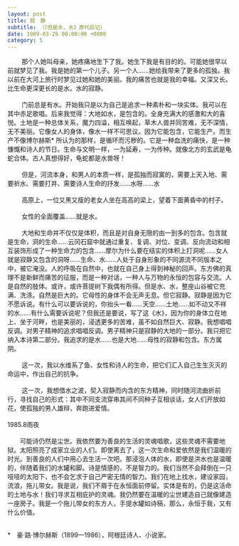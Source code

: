```yaml
---
layout: post
title: 寂　静
subtitle: （《但是水、水》原代后记）
date: 1989-03-26 00:00:00 +0800
category: 5
---
```


　　 那个人她叫母亲，她疼痛地生下了我。她生下我是有目的的。可能她很早以前就梦见了我。我是她的第一个儿子。另一个人……她给我带来了更多的孤独。我以前在大河上旅行时梦见过她和她的美丽。我的痛苦也就是我的幸福。又深又长。比生命更深更长的是水。水的寂静。<br><br>
　　 门前总是有水。开始我只是以为自己是追求一种素朴和一块实体。我可以在其中赤足歌唱。后来我觉得：大地如水，是包含的。全身充满大的感激和大的喜悦。土地是一种总体关系，魔力四溢，相互唤起，草木人兽并同苦难，无不深情，无不美丽。它像女人的身体，像水一样不可思议。因为它能包含，它能生产。而生产不像博尔赫斯* 所认为的那样，是循环而污秽的。它是一种血洗的痛快，是一种慷慨和诗人的节日。生命与文明一样，一为延寿，一为传种。就像北方的玄武是龟蛇合体。古人真想得好，龟蛇都是水兽呀！<br><br>
　　 但是，河流本身，和男人的本质一样，是孤独而寂寞的，需要上天入地、需要祈水、需要打井、需要诗人生命的抒发……水呀……水<br><br>
　　 高原上，一位又黑又瘦的老女人坐在高高的梁上，望着下面黄昏中的村子。<br><br>
　　 女性的全面覆盖……就是水。<br><br>
　　 大地和生命并不仅仅是体积，而且是对自身无限的由一到多的包含。包含就是生命，洞的生命……云冈石窟中就通过重复、复调、对位、变调、反向流动和相互装饰形成了一种生命力的包含……摩尔为什么要在结实的体积上打洞呢……女人就是寂静又包含的洞呀……生命、水……人处于自身形象的不同源流不同版本之中，被它淹没。人的呼吸在自然中，也就在自己身上得到神秘的回声。东方佛的真理不是新鲜而痛苦的征服，而是一种对话，一种人与万物的永恒的包容与交流。人是自然的肢体。或许，或许菩提树下我偶有所得。但是水、水，整座山谷被它充满、洗涤。自然是巨大的。它母性的身体不会无声无息。但它寂静。寂静是因为它不愿诉说。有什么可以要诉说的，你抬头一看……天空……土地……如不动又不祥的水……有什么需要诉说呢？但我还是要说，写了这《水》，因为你的身体立在地上、坐于河畔，也是美丽的，浸透更多的苦难，虽不如自然巨大、寂静。我想唱唱反调。对男子精神的追求唱唱反调。男子精神只是寂静的大地的一部分。我只把它纳入本诗第二部分。我追求的是水……也是大地……母性的寂静和包含。东方属阴。<br>
<br>
　　 这一次，我以水维系了鱼、女性和诗人的生命，把它们汇入自己生生灭灭的命运中，作出自己的抗争。<br><br>
　　 这一次，我想借水之波，契入寂静而内含的东方精神，同时随河流曲折前行，寻找自己的形式：其中不同支流穿串其间不同种子互相谈话，女人们开放如花，使孤独的男人雄辩，奔跑进爱情。<br><br>
1985.8雨夜<br>
<br>
　　可能诗仍然是尘世。我依然要为善良的生活的灵魂唱歌，这些灵魂不需要地狱。太阳照亮了成家立业的人们。即使离去了，这一次生命和爱依然是我们温暖的时光。到善良的人们中用心去生活一次吧。那浸泡人体的水，即使是洪水也是温暖的，伴随着我们的水罐和脚。诗是情感的，不是智力的。我们当然不会拜倒在一只哑哑的太阳下，也不会乞求于自己严密无情的智力。我们在地上找水，建设家园，流浪，拖儿带女。我是说，我们不屑于在永恒面前停留。实体是有的，仍是这活命的土地与水！我们寻求互相庇护的灵魂。我仍然要在温暖的尘世建造自己就像建造一座房子。我是一个拖儿带女的东方人，手提水罐如诗稿，那么，永恒于我，又有什么价值。<br>
<br>
<p class="zhushi">
*　豪·路·博尔赫斯（1899—1986），阿根廷诗人、小说家。
</p>